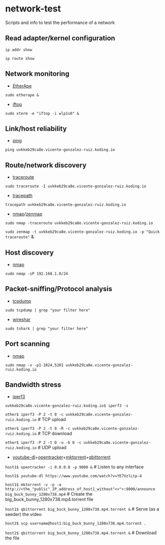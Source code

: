 # network-test
Scripts and info to test the performance of a network

## Read adapter/kernel configuration

`ip addr show`

`ip route show`

## Network monitoring
* [EtherApe](http://etherape.sourceforge.net)

`sudo etherape &`

* [iftop](http://www.ex-parrot.com/pdw/iftop)

`sudo xterm -e "iftop -i wlp1s0" &`

## Link/host reliability
* [ping](http://linux.die.net/man/8/ping)

`ping uvkkeb29ca8e.vicente-gonzalez-ruiz.koding.io`

## Route/network discovery
* [traceroute](http://linux.die.net/man/8/traceroute)

`sudo traceroute -I uvkkeb29ca8e.vicente-gonzalez-ruiz.koding.io`

* [tracepath](http://linux.die.net/man/8/tracepath)

`tracepath uvkkeb29ca8e.vicente-gonzalez-ruiz.koding.io`

* [nmap](https://nmap.org)/[zenmap](https://nmap.org/zenmap)

`sudo nmap -traceroute uvkkeb29ca8e.vicente-gonzalez-ruiz.koding.io`

`sudo zenmap -t uvkkeb29ca8e.vicente-gonzalez-ruiz.koding.io -p "Quick traceroute"` &

## Host discovery
* [nmap](https://nmap.org)

`sudo nmap -sP 192.168.1.0/24`

## Packet-sniffing/Protocol analysis
* [tcpdump](http://www.tcpdump.org)
 
`sudo tcpdump | grep "your filter here"`

* [wireshar](https://www.wireshark.org)

`sudo tshark | grep "your filter here"`

## Port scanning
* [nmap](https://nmap.org)

`sudo nmap -v -p1-1024,5201 uvkkeb29ca8e.vicente-gonzalez-ruiz.koding.io`

## Bandwidth stress
* [iperf3](https://github.com/esnet/iperf)

`uvkkeb29ca8e.vicente-gonzalez-ruiz.koding.io$ iperf3 -s`

`other$ iperf3 -P 2 -t 0 -c uvkkeb29ca8e.vicente-gonzalez-ruiz.koding.io` # TCP upload 

`other$ iperf3 -P 2 -t 0 -R -c uvkkeb29ca8e.vicente-gonzalez-ruiz.koding.io` # TCP download

`other$ iperf3 -P 2 -t 0 -u -b 0 -c uvkkeb29ca8e.vicente-gonzalez-ruiz.koding.io` # UDP upload


* [youtube-dl](https://rg3.github.io/youtube-dl/)+[opentracker](http://erdgeist.org/arts/software/opentracker)+[mktorrent](http://mktorrent.sourceforge.net)+[qbittorrent](http://www.qbittorrent.org)

`host1$ opentracker -i 0.0.0.0 -p 9000 &` # Listen to any interface

`host1$ youtube-dl https://www.youtube.com/watch?v=YE7VzlLtp-4`

`host1$ mktorrent -v -p -a http://<the_"public"_IP_address_of_host1_without"<>">:9000/announce big_buck_bunny_1280x738.mp4` # Create the big_buck_bunny_1280x738.mp4.torrent file

`host1$ qbittorrent big_buck_bunny_1280x738.mp4.torrent &` # Serve (as a seeder) the video

`host2$ scp username@host1:big_buck_bunny_1280x738.mp4.torrent .`

`host2$ qbittorrent big_buck_bunny_1280x738.mp4.torrent &` # Download the file

